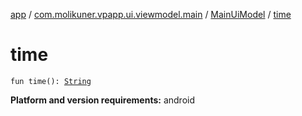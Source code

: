 [app](../../index.md) / [com.molikuner.vpapp.ui.viewmodel.main](../index.md) / [MainUiModel](index.md) / [time](./time.md)

# time

`fun time(): `[`String`](https://kotlinlang.org/api/latest/jvm/stdlib/kotlin/-string/index.html)

**Platform and version requirements:** android

